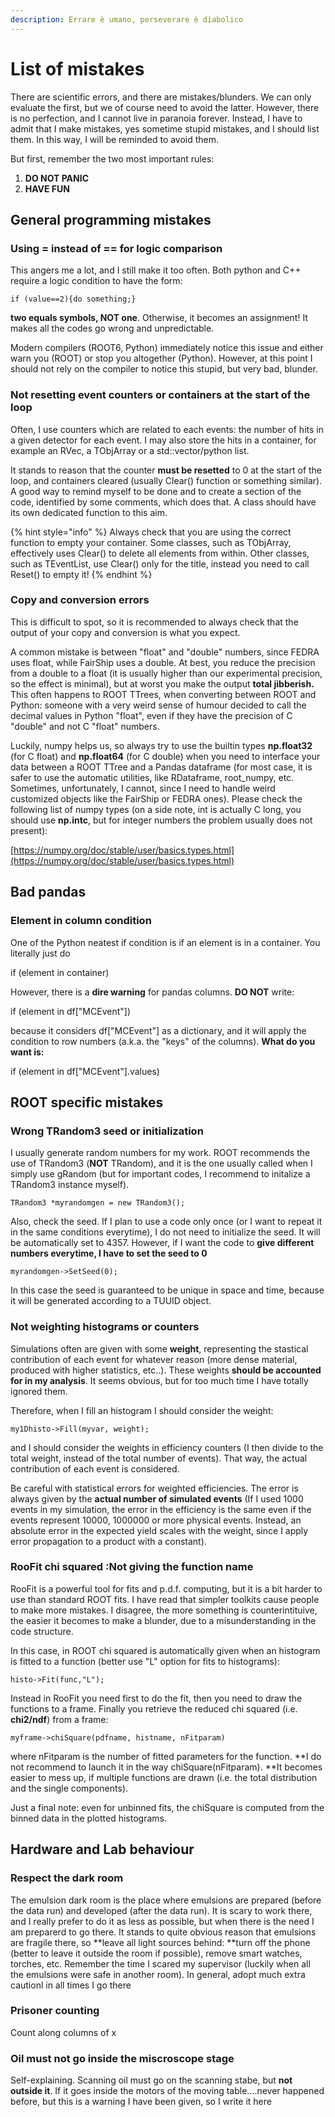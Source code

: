 ```yaml
---
description: Errare è umano, perseverare è diabolico
---
```


# List of mistakes

There are scientific errors, and there are mistakes/blunders. We can only evaluate the first, but we of course need to avoid the latter. However, there is no perfection, and I cannot live in paranoia forever. Instead, I have to admit that I make mistakes, yes sometime stupid mistakes, and I should list them. In this way, I will be reminded to avoid them.

But first, remember the two most important rules:

1. **DO NOT PANIC**
2. **HAVE FUN**&#x20;

## General programming mistakes

### Using = instead of == for logic comparison

This angers me a lot, and I still make it too often. Both python and C++ require a logic condition to have the form:

```
if (value==2){do something;}
```

**two equals symbols, NOT one**. Otherwise, it becomes an assignment! It makes all the codes go wrong and unpredictable.

Modern compilers (ROOT6, Python) immediately notice this issue and either warn you (ROOT) or stop you altogether (Python). However, at this point I should not rely on the compiler to notice this stupid, but very bad, blunder.&#x20;

### Not resetting event counters or containers at the start of the loop

Often, I use counters which are related to each events: the number of hits in a given detector for each event. I may also store the hits in a container, for example an RVec, a TObjArray or a std::vector/python list.&#x20;

It stands to reason that the counter **must be resetted** to 0 at the start of the loop, and containers cleared (usually Clear() function or something similar). A good way to remind myself to be done and to create a section of the code, identified by some comments, which does that. A class should have its own dedicated function to this aim.

{% hint style="info" %}
Always check that you are using the correct function to empty your container. Some classes, such as TObjArray, effectively uses Clear() to delete all elements from within. Other classes, such as TEventList, use Clear() only for the title, instead you need to call Reset() to empty it!
{% endhint %}

### Copy and conversion errors

This is difficult to spot, so it is recommended to always check that the output of your copy and conversion is what you expect.&#x20;

A common mistake is between "float" and "double" numbers, since FEDRA uses float, while FairShip uses a double. At best, you reduce the precision from a double to a float (it is usually higher than our experimental precision, so the effect is minimal), but at worst you make the output **total jibberish.** This often happens to ROOT TTrees, when converting between ROOT and Python: someone with a very weird sense of humour decided to call the decimal values in Python "float", even if they have the precision of C "double" and not C "float" numbers.&#x20;

Luckily, numpy helps us, so always try to use the builtin types **np.float32** (for C float) and **np.float64** (for C double) when you need to interface your data between a ROOT TTree and a Pandas dataframe (for most case, it is safer to use the automatic utilities, like RDataframe, root\_numpy, etc. Sometimes, unfortunately, I cannot, since I need to handle weird customized objects like the FairShip or FEDRA ones). Please check the  following list of numpy types (on a side note, int is actually C long, you should use **np.intc**, but for integer numbers the problem usually does not present):

[https://numpy.org/doc/stable/user/basics.types.html](https://numpy.org/doc/stable/user/basics.types.html)

## Bad pandas

### Element in column condition

One of the Python neatest if condition is if an element is in a container. You literally just do

if (element in container)

However, there is a **dire warning** for pandas columns. **DO NOT** write:

if (element in df\["MCEvent"])

because it considers df\["MCEvent"] as a dictionary, and it will apply the condition to row numbers (a.k.a. the "keys" of the columns). **What do you want is:**

if (element in df\["MCEvent"].values)

## ROOT specific mistakes

### Wrong TRandom3 seed or initialization

I usually generate random numbers for my work. ROOT recommends the use of TRandom3 (**NOT** TRandom), and it is the one usually called when I simply use gRandom (but for important codes, I recommend to initalize a TRandom3 instance myself).

```
TRandom3 *myrandomgen = new TRandom3();
```

Also, check the seed. If I plan to use a code only once (or I want to repeat it in the same conditions everytime), I do not need to initialize the seed. It will be automatically set to 4357. However, if I want the code to **give different numbers everytime, I have to set the seed to 0**

```
myrandomgen->SetSeed(0);
```

In this case the seed is guaranteed to be unique in space and time, because it will be generated according to a TUUID object.

### Not weighting histograms or counters

Simulations often are given with some **weight**, representing the stastical contribution of each event for whatever reason (more dense material, produced with higher statistics, etc..). These weights **should be accounted for in my analysis**. It seems obvious, but for too much time I have totally ignored them.

Therefore, when I fill an histogram I should consider the weight:

```
my1Dhisto->Fill(myvar, weight);
```

and I should consider the weights in efficiency counters (I then divide to the total weight, instead of the total number of events). That way, the actual contribution of each event is considered.

Be careful with statistical errors for weighted efficiencies. The error is always given by the **actual number of simulated events** (If I used 1000 events in my simulation, the error in the efficiency is the same even if the events represent 10000, 1000000 or more physical events. Instead, an absolute error in the expected yield  scales with the weight, since I apply error propagation to a product with a constant).

### &#x20;RooFit chi squared :Not giving the function name

RooFit is a powerful tool for fits and p.d.f. computing, but it is a bit harder to use than standard ROOT fits. I have read that simpler toolkits cause people to make more mistakes. I disagree, the more something is counterintituive, the easier it becomes to make a blunder, due to a misunderstanding in the code structure.

In this case, in ROOT chi squared is automatically given when an histogram is fitted to a function (better use "L" option for fits to histograms):

```
histo->Fit(func,"L");
```

Instead in RooFit you need first to do the fit, then you need to draw the functions to a frame. Finally you retrieve the reduced chi squared  (i.e. **chi2/ndf**) from a frame:

```
myframe->chiSquare(pdfname, histname, nFitparam)
```

where nFitparam is the number of fitted parameters for the function. **I do not recommend to launch it in the way chiSquare(nFitparam). **It becomes easier to mess up, if multiple functions are drawn (i.e. the total distribution and the single components).

Just a final note: even for unbinned fits, the chiSquare is computed from the binned data in the plotted histograms.

## Hardware and Lab behaviour

### Respect the dark room

The emulsion dark room is the place where emulsions are prepared (before the data run) and developed (after the data run). It is scary to work there, and I really prefer to do it as less as possible, but when there is the need I am preparerd to go there. It stands to quite obvious reason that emulsions are fragile there, so **leave all light sources behind: **turn off the phone (better to leave it outside the room if possible), remove smart watches, torches, etc. Remember the time I scared my supervisor (luckily when all the emulsions were safe in another room). In general, adopt much extra cautionl in all times I go there

### Prisoner counting

Count along columns of x

### Oil must not go inside the miscroscope stage

Self-explaining. Scanning oil must go on the scanning stabe, but **not outside it**. If it goes inside the motors of the moving table....never happened before, but this is a warning I have been given, so I write it here

##











